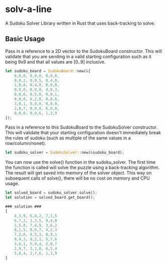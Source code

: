 # solv-a-line

A Sudoku Solver Library written in Rust that uses back-tracking to solve.

## Basic Usage

Pass in a reference to a 2D vector to the SudokuBoard constructor. This will validate that you are
sending in a valid starting configuration such as it being 9x9 and that all values are [0..9] inclusive.

```rust
let sudoku_board = SudokuBoard::new(&[
    0,0,0, 0,0,0, 0,0,0,
    0,0,2, 0,0,5, 0,4,0,
    1,0,8, 0,4,0, 0,0,0,
    0,0,0, 0,0,0, 4,0,3,
    0,0,6, 0,5,0, 0,0,1,
    0,0,0, 0,2,0, 0,0,6,
    3,0,1, 0,0,0, 0,8,0,
    2,0,7, 0,0,0, 6,0,0,
    0,0,0, 0,0,6, 1,3,9
]);
```

Pass in a reference to this SudokuBoard to the SudokuSolver constructor. This will validate that your
starting configuration doesn't immediately break the rules of sudoku (such as multiple of the same values
in a row/column/nonet).

```rust
let sudoku_solver = SudokuSolver::new(&sudoku_board);
```

You can now use the solve() function in the sudoku_solver. The first time the function is called will solve the puzzle
using a back-tracking algorithm. The result will get saved into memory of the solver object. This way on subsequent calls
of solve(), there will be no cost on memory and CPU usage.

```rust
let solved_board = sudoku_solver.solve();
let solution = solved_board.get_board();

### solution ###
[
    4,3,9, 6,8,2, 7,1,5
    6,7,2, 1,3,5, 9,4,8
    1,5,8, 7,4,9, 3,6,2
    8,1,5, 9,6,7, 4,2,3
    7,2,6, 4,5,3, 8,9,1
    9,4,3, 8,2,1, 5,7,6
    3,6,1, 5,9,4, 2,8,7
    2,9,7, 3,1,8, 6,5,4
    5,8,4, 2,7,6, 1,3,9
]
```
